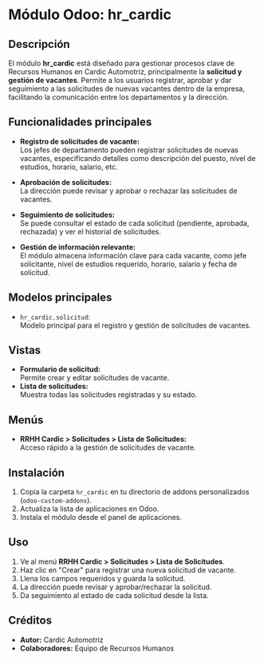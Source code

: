 # Módulo Odoo: hr_cardic

## Descripción

El módulo **hr_cardic** está diseñado para gestionar procesos clave de Recursos Humanos en Cardic Automotriz, principalmente la **solicitud y gestión de vacantes**. Permite a los usuarios registrar, aprobar y dar seguimiento a las solicitudes de nuevas vacantes dentro de la empresa, facilitando la comunicación entre los departamentos y la dirección.

## Funcionalidades principales

- **Registro de solicitudes de vacante:**  
  Los jefes de departamento pueden registrar solicitudes de nuevas vacantes, especificando detalles como descripción del puesto, nivel de estudios, horario, salario, etc.

- **Aprobación de solicitudes:**  
  La dirección puede revisar y aprobar o rechazar las solicitudes de vacantes.

- **Seguimiento de solicitudes:**  
  Se puede consultar el estado de cada solicitud (pendiente, aprobada, rechazada) y ver el historial de solicitudes.

- **Gestión de información relevante:**  
  El módulo almacena información clave para cada vacante, como jefe solicitante, nivel de estudios requerido, horario, salario y fecha de solicitud.

## Modelos principales

- `hr_cardic.solicitud`:  
  Modelo principal para el registro y gestión de solicitudes de vacantes.

## Vistas

- **Formulario de solicitud:**  
  Permite crear y editar solicitudes de vacante.
- **Lista de solicitudes:**  
  Muestra todas las solicitudes registradas y su estado.

## Menús

- **RRHH Cardic > Solicitudes > Lista de Solicitudes:**  
  Acceso rápido a la gestión de solicitudes de vacante.

## Instalación

1. Copia la carpeta `hr_cardic` en tu directorio de addons personalizados (`odoo-custom-addons`).
2. Actualiza la lista de aplicaciones en Odoo.
3. Instala el módulo desde el panel de aplicaciones.

## Uso

1. Ve al menú **RRHH Cardic > Solicitudes > Lista de Solicitudes**.
2. Haz clic en "Crear" para registrar una nueva solicitud de vacante.
3. Llena los campos requeridos y guarda la solicitud.
4. La dirección puede revisar y aprobar/rechazar la solicitud.
5. Da seguimiento al estado de cada solicitud desde la lista.

## Créditos

- **Autor:** Cardic Automotriz
- **Colaboradores:** Equipo de Recursos Humanos 